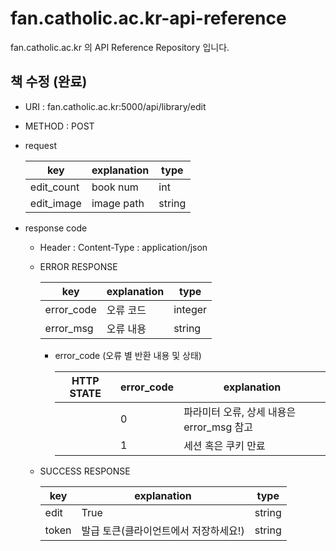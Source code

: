 # fan.catholic.ac.kr-api-reference
fan.catholic.ac.kr 의 API Reference Repository 입니다.

## 책 수정 (완료)
- URI : fan.catholic.ac.kr:5000/api/library/edit
- METHOD : POST
- request

    | key | explanation | type |
    |--- |--- |--- |
    | edit_count | book num | int |
    | edit_image | image path | string |
    

- response code
    - Header :
        Content-Type : application/json
    - ERROR RESPONSE
    
        |    key   | explanation |   type  |
        | -------- | ----------- |-------- |
        |error_code| 오류 코드  | integer | 
        |error_msg | 오류 내용  | string  |
        
        - error_code (오류 별 반환 내용 및 상태)
        
            | HTTP STATE | error_code | explanation |
            |----------- | ---------- | ----------- |
            |  |0| 파라미터 오류, 상세 내용은 error_msg 참고 |
            |  |1| 세션 혹은 쿠키 만료 |

    
    - SUCCESS RESPONSE
    
        | key | explanation | type |
        |--- |--- |--- |
        | edit | True | string |
        | token | 발급 토큰(클라이언트에서 저장하세요!) | string |

